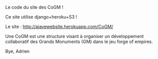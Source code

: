 Le code du site des CoGM !



Ce site utilise django+heroku+S3 !

Le site : http://ajavewebsite.herokuapp.com/CoGM/

Une CoGM est une structure visant à organiser un développement collaboratif des Grands Monuments (GM) dans le jeu forge of empires.

Bye,
Adrien